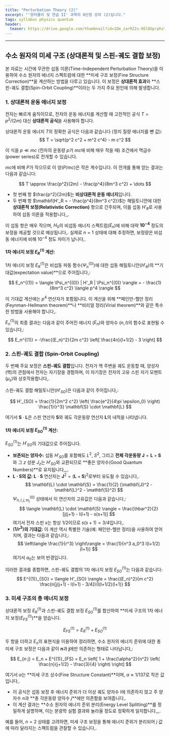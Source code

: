 ```yaml
---
title: "Perturbation Theory (2)"
excerpt: "'양자물리 및 연습 II' 과목의 6단원 강의 (2)입니다."
tags: syllabus physics quantum
header:
  teaser: https://drive.google.com/thumbnail?id=1Qm_zarRZ2x-0ElOGprphzt1zN4FiPnS6&sz=w1000
---
```


---

## 수소 원자의 미세 구조 (상대론적 및 스핀-궤도 결합 보정)

본 자료는 시간에 무관한 섭동 이론(Time-Independent Perturbation Theory)을 이용하여 수소 원자의 에너지 스펙트럼에 대한 **미세 구조 보정(Fine Structure Correction)**을 계산하는 방법을 다루고 있습니다. 이 보정은 **상대론적 효과**와 **스핀-궤도 결합(Spin-Orbit Coupling)**이라는 두 가지 주요 원인에 의해 발생합니다.

### 1. 상대론적 운동 에너지 보정

전자는 빠르게 움직이므로, 전자의 운동 에너지를 계산할 때 고전적인 공식 $T = p^2/(2m)$ 대신 **상대론적 공식**을 사용해야 합니다.

상대론적 운동 에너지 $T$의 정확한 공식은 다음과 같습니다 (정지 질량 에너지를 뺀 값):
$$ T = \sqrt{p^2 c^2 + m^2 c^4} - m c^2 $$

이 식을 $p \ll mc$ (전자의 운동량 $p$가 $mc$에 비해 매우 작을 때) 조건에서 멱급수(power series)로 전개할 수 있습니다.

$mc$에 비해 $P$가 작으므로 이 양($P/mc$)은 작은 계수입니다. 이 전개를 통해 얻는 결과는 다음과 같습니다:

$$ T \approx \frac{p^2}{2m} - \frac{p^4}{8m^3 c^2} + \dots $$

*   첫 번째 항 $\frac{p^2}{2m}$는 **비상대론적 운동 에너지**입니다.
*   두 번째 항 $\mathbf{H'_R = - \frac{p^4}{8m^3 c^2}}$는 해밀토니안에 대한 **상대론적 보정(Relativistic Correction)** 항으로 간주되며, 이를 섭동 $H'_R$로 사용하여 섭동 이론을 적용합니다,,.

이 섭동 항은 매우 작으며, $H_0$의 비섭동 에너지 스펙트럼($E_n$)에 비해 대략 **$10^{-4}$** 정도의 보정을 제공할 것으로 예상됩니다,. 실제로 $n=1$ 상태에 대해 추정하면, 보정량은 비섭동 에너지에 비해 $10^{-4}$ 정도 차이가 납니다,.

#### 1차 에너지 보정 $E^{(1)}_R$ 계산:

1차 에너지 보정 $E^{(1)}_R$은 비섭동 파동 함수($\Psi^{(0)}_n$)에 대한 섭동 해밀토니안($H'_R$)의 **기대값(expectation value)**으로 주어집니다,:

$$ E_n^{(1)} = \langle \Psi_n^{(0)} | H'_R | \Psi_n^{(0)} \rangle = - \frac{1}{8m^3 c^2} \langle p^4 \rangle $$

이 기대값 계산에는 $p^4$ 연산자가 포함됩니다. 이 계산을 위해 **페인만-헬만 정리(Feynman-Hellmann theorem)**나 **비리얼 정리(Virial theorem)**와 같은 특수한 방법을 사용해야 합니다,.

$E_n^{(1)}$의 최종 결과는 다음과 같이 주어진 에너지 ($E_n$)와 양자수 ($n, l$)의 함수로 표현될 수 있습니다,:

$$ E_n^{(1)} = -\frac{(E_n)^2}{2m c^2} \left[ \frac{4n}{l+1/2} - 3 \right] $$

### 2. 스핀-궤도 결합 (Spin-Orbit Coupling)

두 번째 주요 보정은 **스핀-궤도 결합**입니다. 전자가 핵 주변을 궤도 운동할 때, 양성자(핵)의 관점에서 전자는 자기장을 경험하며, 이 자기장은 전자의 고유 스핀 자기 모멘트($\mu_s$)와 상호작용합니다,.

스핀-궤도 결합 해밀토니안($H'_{SO}$)은 다음과 같이 주어집니다,:

$$ H'_{SO} = \frac{1}{2m^2 c^2} \left( \frac{e^2}{4\pi \epsilon_0} \right) \frac{1}{r^3} \mathbf{S} \cdot \mathbf{L} $$

여기서 $\mathbf{S} \cdot \mathbf{L}$은 스핀 연산자 $\mathbf{S}$와 궤도 각운동량 연산자 $\mathbf{L}$의 내적을 나타냅니다.

#### 1차 에너지 보정 $E^{(1)}_{SO}$ 계산:

$E^{(1)}_{SO}$는 $H'_{SO}$의 기대값으로 주어집니다.

*   **보존되는 양자수:** 섭동 $H'_{SO}$를 포함해도 $L^2$, $S^2$, 그리고 **전체 각운동량** $\mathbf{J} = \mathbf{L} + \mathbf{S}$와 그 $z$ 성분 $J_z$는 $H'_{SO}$와 교환되므로 **좋은 양자수(Good Quantum Numbers)**로 유지됩니다,,,.
*   **$\mathbf{L} \cdot \mathbf{S}$의 값:** $\mathbf{L} \cdot \mathbf{S}$ 연산자는 $\mathbf{J}^2 = (\mathbf{L} + \mathbf{S})^2$로부터 유도될 수 있습니다,.
    $$ \mathbf{L} \cdot \mathbf{S} = \frac{1}{2} (\mathbf{J}^2 - \mathbf{L}^2 - \mathbf{S}^2) $$
    $\Psi^{(0)}_{n, l, j, m_j}$ 상태에서 이 연산자의 고유값은 다음과 같습니다,:
    $$ \langle \mathbf{L} \cdot \mathbf{S} \rangle = \frac{\hbar^2}{2} [j(j+1) - l(l+1) - s(s+1)] $$
    여기서 전자 스핀 $s$는 항상 $1/2$이므로 $s(s+1) = 3/4$입니다,.
*   **$\langle 1/r^3 \rangle$의 기대값:** 이 계산 역시 특별한 기술(예: 페인만-헬만 정리)을 사용하여 얻어지며, 결과는 다음과 같습니다,:
    $$ \left\langle \frac{1}{r^3} \right\rangle = \frac{1}{n^3 a_0^3 l(l+1/2)(l+1)} $$
    여기서 $a_0$는 보어 반경입니다.

이러한 결과를 종합하면, 스핀-궤도 결합의 1차 에너지 보정 $E^{(1)}_{SO}$는 다음과 같습니다:
$$ E^{(1)}_{SO} = \langle H'_{SO} \rangle = \frac{(E_n)^2}{m c^2} \frac{n[j(j+1) - l(l+1) - 3/4]}{l(l+1/2)(l+1)} $$

### 3. 미세 구조의 총 에너지 보정

상대론적 보정 $E^{(1)}_R$과 스핀-궤도 결합 보정 $E^{(1)}_{SO}$를 합산하여 **미세 구조의 1차 에너지 보정($E^{(1)}_{FS}$)**을 얻습니다.

$$ E^{(1)}_{FS} = E^{(1)}_R + E^{(1)}_{SO} $$

두 항을 더하고 $E_n$의 표현식을 이용하여 정리하면, 수소 원자의 에너지 준위에 대한 총 미세 구조 보정은 다음과 같이 $\mathbf{n}$과 $\mathbf{j}$에만 의존하는 형태로 나타납니다,:

$$ E_{n j} = E_n + E^{(1)}_{FS} = E_n \left[ 1 + \frac{\alpha^2}{n^2} \left( \frac{n}{j+1/2} - \frac{3}{4} \right) \right] $$

여기서 $\alpha$는 **미세 구조 상수(Fine Structure Constant)**이며, $\alpha \approx 1/137$로 작은 값입니다,.

*   이 공식은 섭동 보정 후 에너지 준위가 더 이상 궤도 양자수 $l$에 의존하지 않고 주 양자수 $n$과 **총 각운동량 양자수 $j$**에만 의존함을 보여줍니다,.
*   이 계산 결과는 **수소 원자의 에너지 준위 분리(Energy Level Splitting)**를 정밀하게 설명하며, 이는 분광학 실험 결과와 놀라울 정도로 정확하게 일치합니다,,,.

예를 들어, $n=2$ 상태를 고려하면, 미세 구조 보정을 통해 에너지 준위가 분리되어 $j$ 값에 따라 달라지는 스펙트럼을 관찰할 수 있습니다,.